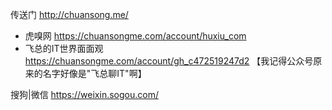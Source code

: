 
传送门 http://chuansong.me/
  - 虎嗅网 https://chuansongme.com/account/huxiu_com
  - 飞总的IT世界面面观 https://chuansongme.com/account/gh_c472519247d2 【我记得公众号原来的名字好像是"飞总聊IT"啊】

搜狗|微信 https://weixin.sogou.com/
